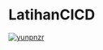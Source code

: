 # LatihanCICD

[![yunpnzr](https://circleci.com/gh/ynpnzr/LatihanCICD.svg?style=svg)](https://circleci.com/gh/yunpnzr/LatihanCICD)
